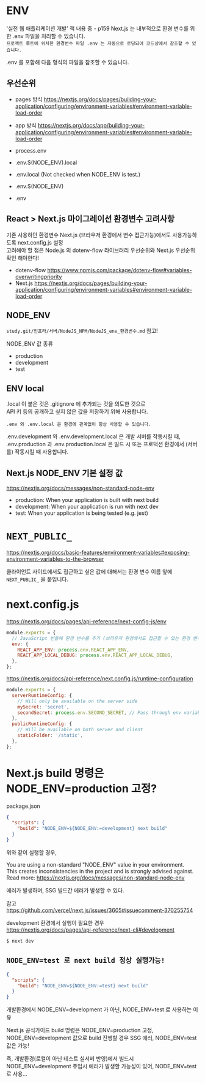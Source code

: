 # ENV

'실전 웹 애플리케이션 개발' 책 내용 중 - p159
Next.js 는 내부적으로 환경 변수를 위한 .env 파일을 처리할 수 있습니다.  
`프로젝트 루트에 위치한 환경변수 파일 .env 는 자동으로 로딩되어 코드상에서 참조할 수 있습니다.`

.env 를 포함해 다음 형식의 파일을 참조할 수 있습니다.

## 우선순위

- pages 방식
  https://nextjs.org/docs/pages/building-your-application/configuring/environment-variables#environment-variable-load-order
- app 방식
  https://nextjs.org/docs/app/building-your-application/configuring/environment-variables#environment-variable-load-order

- process.env
- .env.$(NODE_ENV).local
- .env.local (Not checked when NODE_ENV is test.)
- .env.$(NODE_ENV)
- .env

## React > Next.js 마이그레이션 환경변수 고려사항

기존 사용하던 환경변수 Next.js (브라우저 환경에서 변수 접근가능)에서도 사용가능하도록 next.config.js 설정  
고려해야 할 점은 Node.js 의 dotenv-flow 라이브러리 우선순위와 Next.js 우선순위 확인 해야한다!

- dotenv-flow
  https://www.npmjs.com/package/dotenv-flow#variables-overwritingpriority
- Next.js
  https://nextjs.org/docs/pages/building-your-application/configuring/environment-variables#environment-variable-load-order

## NODE_ENV

`study.git/인프라/서버/NodeJS_NPM/NodeJS_env_환경변수.md` 참고!

NODE_ENV 값 종류

- production
- development
- test

## ENV local

.local 이 붙은 것은 .gitignore 에 추가되는 것을 의도한 것으로  
API 키 등의 공개하고 싶지 않은 값을 저장하기 위해 사용합니다.

`.env 와 .env.local 은 환경에 관계없이 항상 사용할 수 있습니다.`

.env.development 와 .env.development.local 은 개발 서버를 작동시킬 때,  
.env.production 과 .env.production.local 은 빌드 시 또는 프로덕션 환경에서 (서버를) 작동시킬 때 사용합니다.

## Next.js NODE_ENV 기본 설정 값

https://nextjs.org/docs/messages/non-standard-node-env

- production: When your application is built with next build
- development: When your application is run with next dev
- test: When your application is being tested (e.g. jest)

# `NEXT_PUBLIC_`

https://nextjs.org/docs/basic-features/environment-variables#exposing-environment-variables-to-the-browser

클라이언트 사이드에서도 접근하고 싶은 값에 대해서는 환경 변수 이름 앞에 `NEXT_PUBLIC_` 을 붙입니다.

# next.config.js

https://nextjs.org/docs/pages/api-reference/next-config-js/env

```javascript
module.exports = {
  // JavaScript 번들에 환경 변수를 추가 (브라우저 환경에서도 접근할 수 있는 환경 변수)
  env: {
    REACT_APP_ENV: process.env.REACT_APP_ENV,
    REACT_APP_LOCAL_DEBUG: process.env.REACT_APP_LOCAL_DEBUG,
  },
};
```

https://nextjs.org/docs/api-reference/next.config.js/runtime-configuration

```javascript
module.exports = {
  serverRuntimeConfig: {
    // Will only be available on the server side
    mySecret: 'secret',
    secondSecret: process.env.SECOND_SECRET, // Pass through env variables
  },
  publicRuntimeConfig: {
    // Will be available on both server and client
    staticFolder: '/static',
  },
};
```

# Next.js build 명령은 NODE_ENV=production 고정?

package.json

```json
{
  "scripts": {
    "build": "NODE_ENV=${NODE_ENV:=development} next build"
  }
}
```

위와 같이 실행할 경우,

You are using a non-standard "NODE_ENV" value in your environment.  
This creates inconsistencies in the project and is strongly advised against.  
Read more: https://nextjs.org/docs/messages/non-standard-node-env

에러가 발생하며, SSG 빌드간 에러가 발생할 수 있다.

참고  
https://github.com/vercel/next.js/issues/3605#issuecomment-370255754

development 환경에서 실행이 필요한 경우  
https://nextjs.org/docs/pages/api-reference/next-cli#development

```
$ next dev
```

## `NODE_ENV=test 로 next build 정상 실행가능!`

```json
{
  "scripts": {
    "build": "NODE_ENV=${NODE_ENV:=test} next build"
  }
}
```

개발환경에서 NODE_ENV=development 가 아닌, NODE_ENV=test 로 사용하는 이유

Next.js 공식가이드 build 명령은 NODE_ENV=production 고정,  
NODE_ENV=development 값으로 build 진행할 경우 SSG 에러, NODE_ENV=test 값은 가능!

즉, 개발환경(로컬이 아닌 테스트 실서버 반영)에서 빌드시 NODE_ENV=development 주입시 에러가 발생할 가능성이 있어,
NODE_ENV=test 로 사용...
